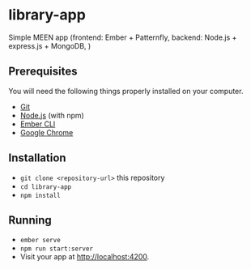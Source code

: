 # library-app

Simple MEEN app (frontend: Ember + Patternfly, backend: Node.js + express.js + MongoDB, )

## Prerequisites

You will need the following things properly installed on your computer.

* [Git](https://git-scm.com/)
* [Node.js](https://nodejs.org/) (with npm)
* [Ember CLI](https://ember-cli.com/)
* [Google Chrome](https://google.com/chrome/)

## Installation

* `git clone <repository-url>` this repository
* `cd library-app`
* `npm install`

## Running 

* `ember serve`
* `npm run start:server`
* Visit your app at [http://localhost:4200](http://localhost:4200).
